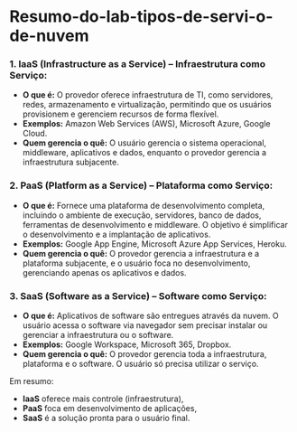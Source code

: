 # Resumo-do-lab-tipos-de-servi-o-de-nuvem

### 1. **IaaS (Infrastructure as a Service) – Infraestrutura como Serviço**:
   - **O que é:** O provedor oferece infraestrutura de TI, como servidores, redes, armazenamento e virtualização, permitindo que os usuários provisionem e gerenciem recursos de forma flexível.
   - **Exemplos:** Amazon Web Services (AWS), Microsoft Azure, Google Cloud.
   - **Quem gerencia o quê:** O usuário gerencia o sistema operacional, middleware, aplicativos e dados, enquanto o provedor gerencia a infraestrutura subjacente.
   
### 2. **PaaS (Platform as a Service) – Plataforma como Serviço**:
   - **O que é:** Fornece uma plataforma de desenvolvimento completa, incluindo o ambiente de execução, servidores, banco de dados, ferramentas de desenvolvimento e middleware. O objetivo é simplificar o desenvolvimento e a implantação de aplicativos.
   - **Exemplos:** Google App Engine, Microsoft Azure App Services, Heroku.
   - **Quem gerencia o quê:** O provedor gerencia a infraestrutura e a plataforma subjacente, e o usuário foca no desenvolvimento, gerenciando apenas os aplicativos e dados.

### 3. **SaaS (Software as a Service) – Software como Serviço**:
   - **O que é:** Aplicativos de software são entregues através da nuvem. O usuário acessa o software via navegador sem precisar instalar ou gerenciar a infraestrutura ou o software.
   - **Exemplos:** Google Workspace, Microsoft 365, Dropbox.
   - **Quem gerencia o quê:** O provedor gerencia toda a infraestrutura, plataforma e o software. O usuário só precisa utilizar o serviço.

Em resumo:
- **IaaS** oferece mais controle (infraestrutura),
- **PaaS** foca em desenvolvimento de aplicações,
- **SaaS** é a solução pronta para o usuário final.

